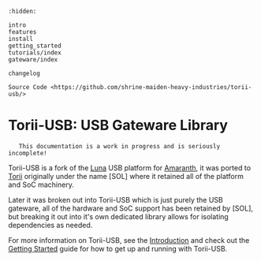 ```{toctree}
:hidden:

intro
features
install
getting_started
tutorials/index
gateware/index

changelog

Source Code <https://github.com/shrine-maiden-heavy-industries/torii-usb/>
```

# Torii-USB: USB Gateware Library

```{warning}
   This documentation is a work in progress and is seriously incomplete!
```

Torii-USB is a fork of the [Luna] USB platform for [Amaranth], it was ported to [Torii] originally under the name [SOL] where it retained all of the platform and SoC machinery.

Later it was broken out into Torii-USB which is just purely the USB gateware, all of the hardware and SoC support has been retained by [SOL], but breaking it out into it's own dedicated library allows for isolating dependencies as needed.

For more information on Torii-USB, see the [Introduction] and check out the [Getting Started] guide for how to get up and running with Torii-USB.

[Torii]: https://github.com/shrine-maiden-heavy-industries/torii-hdl
[LUNA]: https://github.com/greatscottgadgets/luna
[Amaranth]: https://github.com/amaranth-lang/amaranth
[Introduction]: ./intro.md
[Getting Started]: ./getting_started.md
